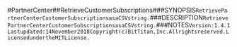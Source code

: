 #PartnerCenter##RetrieveCustomerSubscriptions###SYNOPSIS```RetrievePartnerCenterCustomerSubscriptionsasaCSVstring.```###DESCRIPTION```RetrievePartnerCenterCustomerSubscriptionsasaCSVstring.```###NOTES```Version:1.4.1Lastupdated:14November2018Copyright(c)BitTitan,Inc.Allrightsreserved.LicensedundertheMITLicense.```
